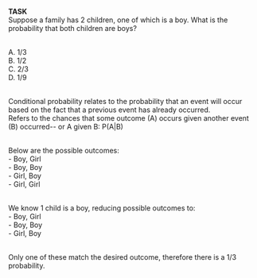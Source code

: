 <b>TASK</b><br />
Suppose a family has 2 children, one of which is a boy. What is the probability that both children are boys?<br /><br />

A. 1/3<br />
B. 1/2<br />
C. 2/3<br />
D. 1/9<br /><br />

Conditional probability relates to the probability that an event will occur based on the fact that a previous event has already occurred.<br />
Refers to the chances that some outcome (A) occurs given another event (B) occurred-- or A given B: P(A|B)<br /><br />

Below are the possible outcomes:<br />
	-	Boy, Girl<br />
	-	Boy, Boy<br />
	-	Girl, Boy<br />
	-	Girl, Girl<br /><br />

We know 1 child is a boy, reducing possible outcomes to:<br />
	-	Boy, Girl<br />
	-	Boy, Boy<br />
	-	Girl, Boy<br /><br />

Only one of these match the desired outcome, therefore there is a 1/3 probability.<br /><br />
